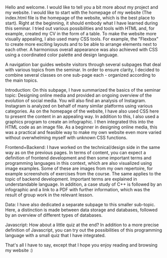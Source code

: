 
Hello and welcome. 
I would like to tell you a bit more about my project and my website. 
I would like to start with the homepage of my website (The index.html file is the homepage of the website, which is the best place to start). Right at the beginning, it should embody what I have learned during this seminar. I tried out various possibilities and tools with HTML and, for example, created my CV in the form of a table. To make the website more visually appealing, I also used many CSS tools. For example, the "Flexbox" to create more exciting layouts and to be able to arrange elements next to each other. A harmonious overall appearance was also achieved with CSS using a coordinated color palette and design language. 

A navigation bar guides website visitors through several subpages that deal with various topics from the seminar. In order to ensure clarity, I decided to combine several classes on one sub-page each - organized according to the main topics.

Introduction: 
On this subpage, I have summarized the basics of the seminar topic: Designing online media and provided an ongoing overview of the evolution of social media. 
You will also find an analysis of Instagram. Instagram is analyzed on behalf of many similar platforms using various categories. As on the homepage of the website, I have also used CSS here to present the content in an appealing way. In addition to this, I also used a graphics program to create an infographic. I then integrated this into the HTML code as an image file. As a beginner in designing online media, this was a practical and feasible way to make my own website even more varied without overwhelming myself with unknown CSS functions.

Frontend+Backend: 
I have worked on the technical/design side in the same way as on the previous pages. In terms of content, you can expect a definition of frontend development and then some important terms and programming languages in this context, which are also visualized using image examples. Some of these are images from my own repertoire, for example screenshots of exercises from the course. The same applies to the topic of backend development. Important terms are explained in understandable language. In addition, a case study of C++ is followed by an infographic and a link to a PDF with further information, which was the result of group work in the relevant lesson. 

Data:
I have also dedicated a separate subpage to this smaller sub-topic. Here, a distinction is made between data storage and databases, followed by an overview of different types of databases.

Javascript: 
How about a little quiz at the end? In addition to a more precise definition of Javascript, you can try out the possibilities of this programming language with a small quiz that I have integrated.


That's all I have to say, except that I hope you enjoy reading and browsing my website :)

